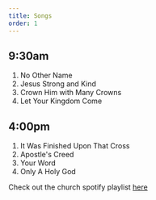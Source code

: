 ```yaml
---
title: Songs
order: 1
---
```


## 9:30am
1. No Other Name
2. Jesus Strong and Kind
3. Crown Him with Many Crowns
4. Let Your Kingdom Come 
   
## 4:00pm
1. It Was Finished Upon That Cross
2. Apostle's Creed
3. Your Word
4. Only A Holy God

Check out the church spotify playlist [here](https://open.spotify.com/playlist/3gh0ZKXkJBDbNEnZqJJDXj?si=0908aa3f87544643)
